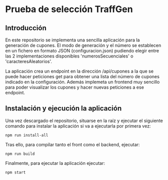 # Prueba de selección TraffGen

## Introducción
En este repositorio se implementa una sencilla aplicación para la generación de cupones. El modo de generación y el número se establecen en un fichero en formato JSON (configuracion.json) pudiendo elegir entre las 2 implementaciones disponibles 'numerosSecuenciales' o 'caracteresAleatorios'.

La aplicación crea un endpoint en la dirección /api/cupones a la que se puede hacer peticiones get para obtener una lista del número de cupones indicado en la configuración. Además implemeta un frontend muy sencillo para poder visualizar los cupones y hacer nuevas peticiones a ese endpoint.
## Instalación y ejecución la aplicación

Una vez descargado el repositorio, situarse en la raíz y ejecutar el siguiente comando para instalar la aplicación si va a ejecutarla por primera vez:
```
npm run install-all
```

Tras ello, para compilar tanto el front como el backend, ejecutar:
```
npm run build
```

Finalmente, para ejecutar la aplicación ejecutar:
```
npm start
```
